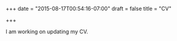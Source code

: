 +++
date = "2015-08-17T00:54:16-07:00"
draft = false
title = "CV"

+++

I am working on updating my CV.
